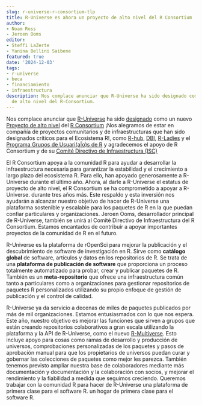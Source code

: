 ```yaml
---
slug: r-universe-r-consortium-tlp
title: R-Universe es ahora un proyecto de alto nivel del R Consortium
author:
- Noam Ross
- Jeroen Ooms
editor: 
- Steffi LaZerte 
- Yanina Bellini Saibene
featured: true
date: '2024-12-03'
tags:
- r-universe
- beca
- financiamiento
- infraestructura
description: Nos complace anunciar que R-Universe ha sido designado como un nuevo proyecto
  de alto nivel del R-Consortium.
---
```


Nos complace anunciar que [R-Universe](/r-universe/)
ha sido [designado](https://r-consortium.org/posts/r-universe-named-r-consortiums-newest-top-level-project/) como  un nuevo [Proyecto de alto nivel](https://r-consortium.org/all-projects/) del  [R Consortium](https://r-consortium.org) ¡Nos alegramos
de estar en compañía de proyectos comunitarios y de infraestructuras que han sido
designados críticos para el Ecosistema R!, como [R-hub](https://blog.r-hub.io/), [DBI](https://r-dbi.org/), [R-Ladies](https://rladies.org/) y el
[Programa Grupos de Usuari(a|o)s de R](https://r-consortium.org/all-projects/isc-working-groups.html) y agradecemos el apoyo de R Consortium y de
su [Comité Directivo de Infraestructura (ISC)](https://r-consortium.org/about/governance#infrastructure-steering-committee)

El R Consortium apoya a la comunidad R para ayudar a desarrollar la infraestructura
necesaria para garantizar la estabilidad y el crecimiento a largo plazo del ecosistema R. Para ello,
han apoyado generosamente a R-Universe durante el último año. Ahora, al darle a 
R-Universe el estatus de proyecto de alto nivel, el R Consortium se ha comprometido a apoyar a R-Universe.
durante tres años más. Este respaldo y esta inversión nos ayudarán a alcanzar nuestro objetivo
de hacer de R-Universe una plataforma sostenible y escalable para los paquetes de R
en la que puedan confiar particulares y organizaciones. Jeroen Ooms,
desarrollador principal de R-Universe, también se unirá al Comité Directivo de Infraestructura del R Consortium.
Estamos encantados de contribuir a apoyar importantes proyectos de la comunidad de
R en el futuro.

R-Universe es la plataforma de rOpenSci para mejorar la publicación y el descubrimiento de software de investigación en R.
Sirve como **catálogo global** de software, artículos y datos
en los repositorios de R.  Se trata de una **plataforma de publicación de software** que proporciona un proceso 
totalmente automatizado para probar, crear y publicar paquetes de R. También es
un **meta-repositorio** que ofrece una infraestructura común tanto a particulares como a
organizaciones para gestionar repositorios de paquetes R personalizados utilizando su propio enfoque
de gestión de publicación y el control de calidad.

R-Universe ya da servicio a decenas de miles de paquetes publicados por más de mil organizaciones.
Estamos entusiasmados con lo que nos espera. Este año, nuestro objetivo es mejorar las funciones que sirven a grupos que
están creando repositorios colaborativos a gran escala utilizando la plataforma y la API de R-Universe,
como el nuevo [R-Multiverse](https://r-multiverse.org/). Esto incluye
apoyo para cosas como ramas de desarrollo y producción de universos,  comprobaciones personalizadas de los paquetes
y pasos de aprobación manual para que los propietarios de universos puedan curar y gobernar las
colecciones de paquetes como mejor les parezca.
También tenemos previsto ampliar nuestra base de colaboradores mediante más documentación y
documentación y la colaboración con socios, y mejorar el rendimiento y la fiabilidad a medida que
seguimos creciendo. Queremos trabajar con la comunidad R para hacer de R-Universe una plataforma de primera clase para el software R.
un hogar de primera clase para el software R.


